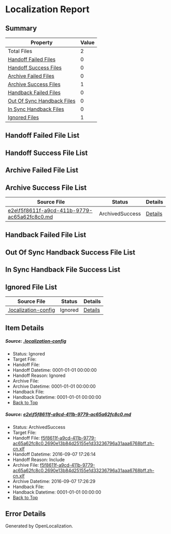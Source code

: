 # <a name='report-top'></a> Localization Report

## Summary
 Property | Value 
 -------- | ----- 
 Total Files | 2
[ Handoff Failed Files ](#handoff-failed-list)| 0
[ Handoff Success Files ](#handoff-success-list)| 0
[ Archive Failed Files ](#archive-failed-list)| 0
[ Archive Success Files ](#archive-success-list)| 1
[ Handback Failed Files ](#handback-failed-list)| 0
[ Out Of Sync Handback Files ](#outofsync-handback-success-list)| 0
[ In Sync Handback Files ](#insync-handback-success-list)| 0
[ Ignored Files ](#ignored-list)| 1

## <a name='handoff-failed-list'></a> Handoff Failed File List

## <a name='handoff-success-list'></a> Handoff Success File List

## <a name='archive-failed-list'></a> Archive Failed File List

## <a name='archive-success-list'></a> Archive Success File List
 Source File | Status | Details 
 ----------- | ------ | ------- 
 [e2e\f5f8611f-a9cd-411b-9779-ac65a62fc8c0.md](https://github.com/OpenLocalizationTestOrg/ol-test0/blob/37dd5382d817b9e1e5d0767133d7d7e24c336687/e2e/f5f8611f-a9cd-411b-9779-ac65a62fc8c0.md) | ArchivedSuccess | [Details](#99eef8e72ea3c6ac2e9dc68e6f6a39eeecffd53b1)

## <a name='handback-failed-list'></a> Handback Failed File List

## <a name='outofsync-handback-success-list'></a> Out Of Sync Handback Success File List

## <a name='insync-handback-success-list'></a> In Sync Handback File Success List

## <a name='ignored-list'></a> Ignored File List
 Source File | Status | Details 
 ----------- | ------ | ------- 
 [.localization-config](https://github.com/OpenLocalizationTestOrg/ol-test0/blob/37dd5382d817b9e1e5d0767133d7d7e24c336687/.localization-config) | Ignored | [Details](#3d4f252ac210baf56311d7e97dcc2db10974dbd20)

## Item Details
##### <a name='3d4f252ac210baf56311d7e97dcc2db10974dbd20'></a> Source: [.localization-config](https://github.com/OpenLocalizationTestOrg/ol-test0/blob/37dd5382d817b9e1e5d0767133d7d7e24c336687/.localization-config)
* Status: Ignored
* Target File: 
* Handoff File: 
* Handoff Datetime: 0001-01-01 00:00:00
* Handoff Reason: Ignored
* Archive File: 
* Archive Datetime: 0001-01-01 00:00:00
* Handback File: 
* Handback Datetime: 0001-01-01 00:00:00
* [Back to Top](#report-top)

##### <a name='99eef8e72ea3c6ac2e9dc68e6f6a39eeecffd53b1'></a> Source: [e2e\f5f8611f-a9cd-411b-9779-ac65a62fc8c0.md](https://github.com/OpenLocalizationTestOrg/ol-test0/blob/37dd5382d817b9e1e5d0767133d7d7e24c336687/e2e/f5f8611f-a9cd-411b-9779-ac65a62fc8c0.md)
* Status: ArchivedSuccess
* Target File: 
* Handoff File: [f5f8611f-a9cd-411b-9779-ac65a62fc8c0.2690e13b84d25155e1d33236796a31aaa6768bff.zh-cn.xlf](https://github.com/OpenLocalizationTestOrg/ol-test0-handoff/blob/0570bc2e21986a43f3a487b889091a629532b3a4/ol-handoff/OpenLocalizationTestOrg/ol-test0-zhcn/ci/ht/f5f8611f-a9cd-411b-9779-ac65a62fc8c0.2690e13b84d25155e1d33236796a31aaa6768bff.zh-cn.xlf)
* Handoff Datetime: 2016-09-07 17:26:14
* Handoff Reason: Include
* Archive File: [f5f8611f-a9cd-411b-9779-ac65a62fc8c0.2690e13b84d25155e1d33236796a31aaa6768bff.zh-cn.xlf](https://github.com/OpenLocalizationTestOrg/ol-test0-handoff/blob/7f139769e37717a172e7dbdc557cd7d1f7c06e0b/ol-archive/OpenLocalizationTestOrg/ol-test0-zhcn/ci/ht/f5f8611f-a9cd-411b-9779-ac65a62fc8c0.2690e13b84d25155e1d33236796a31aaa6768bff.zh-cn.xlf)
* Archive Datetime: 2016-09-07 17:26:29
* Handback File: 
* Handback Datetime: 0001-01-01 00:00:00
* [Back to Top](#report-top)


## Error Details

Generated by OpenLocalization.

